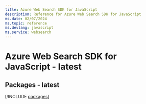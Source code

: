 ```yaml
---
title: Azure Web Search SDK for JavaScript
description: Reference for Azure Web Search SDK for JavaScript
ms.date: 02/07/2024
ms.topic: reference
ms.devlang: javascript
ms.service: websearch
---
```

# Azure Web Search SDK for JavaScript - latest
## Packages - latest
[!INCLUDE [packages](web-search-index.md)]